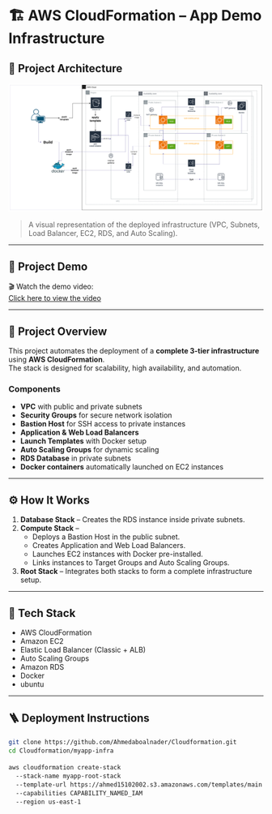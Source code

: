 # 🏗️ AWS CloudFormation – App Demo Infrastructure

## 📸 Project Architecture
![Architecture Diagram](myapp-infra/images/image.png)
> A visual representation of the deployed infrastructure (VPC, Subnets, Load Balancer, EC2, RDS, and Auto Scaling).

---

## 🎥 Project Demo
🎬 Watch the demo video:  
[Click here to view the video](./videos/demo.mp4)

---

## 🚀 Project Overview
This project automates the deployment of a **complete 3-tier infrastructure** using **AWS CloudFormation**.  
The stack is designed for scalability, high availability, and automation.

### Components
- **VPC** with public and private subnets  
- **Security Groups** for secure network isolation  
- **Bastion Host** for SSH access to private instances  
- **Application & Web Load Balancers**  
- **Launch Templates** with Docker setup  
- **Auto Scaling Groups** for dynamic scaling  
- **RDS Database** in private subnets  
- **Docker containers** automatically launched on EC2 instances  

---

## ⚙️ How It Works
1. **Database Stack** – Creates the RDS instance inside private subnets.  
2. **Compute Stack** –  
   - Deploys a Bastion Host in the public subnet.  
   - Creates Application and Web Load Balancers.  
   - Launches EC2 instances with Docker pre-installed.  
   - Links instances to Target Groups and Auto Scaling Groups.  
3. **Root Stack** – Integrates both stacks to form a complete infrastructure setup.

---

## 🧩 Tech Stack
- AWS CloudFormation  
- Amazon EC2  
- Elastic Load Balancer (Classic + ALB)  
- Auto Scaling Groups  
- Amazon RDS  
- Docker  
- ubuntu  

---

## 🪜 Deployment Instructions
```bash
git clone https://github.com/Ahmedaboalnader/Cloudformation.git
cd Cloudformation/myapp-infra

aws cloudformation create-stack  
  --stack-name myapp-root-stack 
  --template-url https://ahmed15102002.s3.amazonaws.com/templates/main.yaml 
  --capabilities CAPABILITY_NAMED_IAM  
  --region us-east-1
